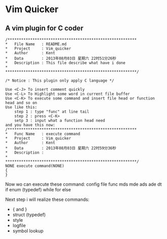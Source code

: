 Vim Quicker
==========================================================
A vim plugin for C coder
----------------------------------------------------------

	/*********************************************************
	*	File Name   : README.md
	*	Project     : Vim_quicker
	*	Author      : Kent
	*	Data        : 2013年08月03日 星期六 22时51分26秒
	*	Description : This file describe what have i done
	*	              
	**********************************************************/

	/* Notice : This plugin only apply C language */

	Use <C-J> To insert comment quickly
	Use <C-L> To Highlight some word in current file buffer
	Use <C-K> To execute some command and insert file head or function head and so on
	Use like this:
		step 1 : type "func" at line tail
		step 2 : press <C-K>
		setp 3 : input what a function head need
	and you have this now:
	/*********************************************************
	*	Func Name   : execute command
	*	Project     : Vim_quicker
	*	Author      : Kent
	*	Data        : 2013年08月03日 星期六 22时59分36秒
	*	Description : 
	*	              
	**********************************************************/
	NONE execute command(NONE)
	{
	}

Now wo can execute these command:
	config
	file
	func
	mds
	mde
	ads
	ade
	dt
	if
	enum (typedef)
	while
	for
	else

Next step i will realize these commands:
*	{ and }
*	struct (typedef)
*	style
*	logfile
*	symbol lookup
